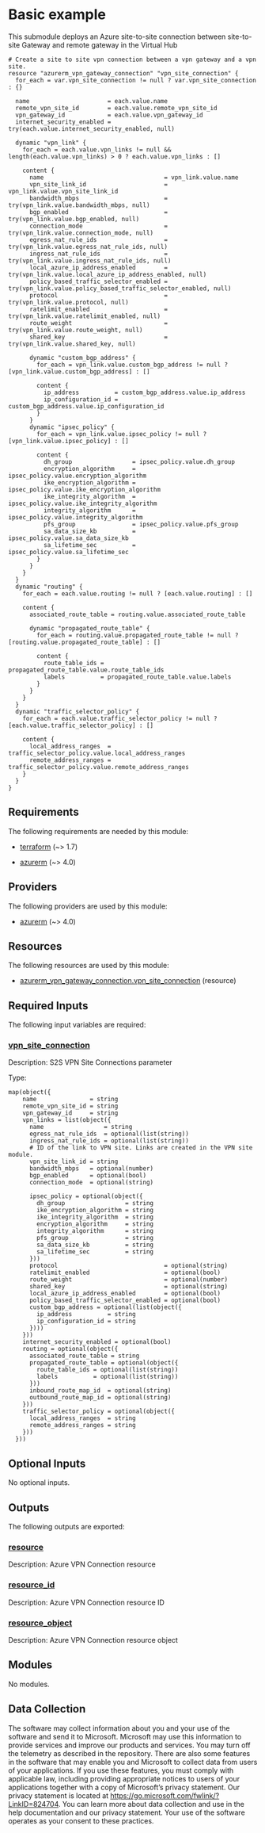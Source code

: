 <!-- BEGIN_TF_DOCS -->
# Basic example

This submodule deploys an Azure site-to-site connection between site-to-site Gateway and remote gateway in the Virtual Hub

```hcl
# Create a site to site vpn connection between a vpn gateway and a vpn site.
resource "azurerm_vpn_gateway_connection" "vpn_site_connection" {
  for_each = var.vpn_site_connection != null ? var.vpn_site_connection : {}

  name                      = each.value.name
  remote_vpn_site_id        = each.value.remote_vpn_site_id
  vpn_gateway_id            = each.value.vpn_gateway_id
  internet_security_enabled = try(each.value.internet_security_enabled, null)

  dynamic "vpn_link" {
    for_each = each.value.vpn_links != null && length(each.value.vpn_links) > 0 ? each.value.vpn_links : []

    content {
      name                                  = vpn_link.value.name
      vpn_site_link_id                      = vpn_link.value.vpn_site_link_id
      bandwidth_mbps                        = try(vpn_link.value.bandwidth_mbps, null)
      bgp_enabled                           = try(vpn_link.value.bgp_enabled, null)
      connection_mode                       = try(vpn_link.value.connection_mode, null)
      egress_nat_rule_ids                   = try(vpn_link.value.egress_nat_rule_ids, null)
      ingress_nat_rule_ids                  = try(vpn_link.value.ingress_nat_rule_ids, null)
      local_azure_ip_address_enabled        = try(vpn_link.value.local_azure_ip_address_enabled, null)
      policy_based_traffic_selector_enabled = try(vpn_link.value.policy_based_traffic_selector_enabled, null)
      protocol                              = try(vpn_link.value.protocol, null)
      ratelimit_enabled                     = try(vpn_link.value.ratelimit_enabled, null)
      route_weight                          = try(vpn_link.value.route_weight, null)
      shared_key                            = try(vpn_link.value.shared_key, null)

      dynamic "custom_bgp_address" {
        for_each = vpn_link.value.custom_bgp_address != null ? [vpn_link.value.custom_bgp_address] : []

        content {
          ip_address          = custom_bgp_address.value.ip_address
          ip_configuration_id = custom_bgp_address.value.ip_configuration_id
        }
      }
      dynamic "ipsec_policy" {
        for_each = vpn_link.value.ipsec_policy != null ? [vpn_link.value.ipsec_policy] : []

        content {
          dh_group                 = ipsec_policy.value.dh_group
          encryption_algorithm     = ipsec_policy.value.encryption_algorithm
          ike_encryption_algorithm = ipsec_policy.value.ike_encryption_algorithm
          ike_integrity_algorithm  = ipsec_policy.value.ike_integrity_algorithm
          integrity_algorithm      = ipsec_policy.value.integrity_algorithm
          pfs_group                = ipsec_policy.value.pfs_group
          sa_data_size_kb          = ipsec_policy.value.sa_data_size_kb
          sa_lifetime_sec          = ipsec_policy.value.sa_lifetime_sec
        }
      }
    }
  }
  dynamic "routing" {
    for_each = each.value.routing != null ? [each.value.routing] : []

    content {
      associated_route_table = routing.value.associated_route_table

      dynamic "propagated_route_table" {
        for_each = routing.value.propagated_route_table != null ? [routing.value.propagated_route_table] : []

        content {
          route_table_ids = propagated_route_table.value.route_table_ids
          labels          = propagated_route_table.value.labels
        }
      }
    }
  }
  dynamic "traffic_selector_policy" {
    for_each = each.value.traffic_selector_policy != null ? [each.value.traffic_selector_policy] : []

    content {
      local_address_ranges  = traffic_selector_policy.value.local_address_ranges
      remote_address_ranges = traffic_selector_policy.value.remote_address_ranges
    }
  }
}

```

<!-- markdownlint-disable MD033 -->
## Requirements

The following requirements are needed by this module:

- <a name="requirement_terraform"></a> [terraform](#requirement\_terraform) (~> 1.7)

- <a name="requirement_azurerm"></a> [azurerm](#requirement\_azurerm) (~> 4.0)

## Providers

The following providers are used by this module:

- <a name="provider_azurerm"></a> [azurerm](#provider\_azurerm) (~> 4.0)

## Resources

The following resources are used by this module:

- [azurerm_vpn_gateway_connection.vpn_site_connection](https://registry.terraform.io/providers/hashicorp/azurerm/latest/docs/resources/vpn_gateway_connection) (resource)

<!-- markdownlint-disable MD013 -->
## Required Inputs

The following input variables are required:

### <a name="input_vpn_site_connection"></a> [vpn\_site\_connection](#input\_vpn\_site\_connection)

Description: S2S VPN Site Connections parameter

Type:

```hcl
map(object({
    name               = string
    remote_vpn_site_id = string
    vpn_gateway_id     = string
    vpn_links = list(object({
      name                 = string
      egress_nat_rule_ids  = optional(list(string))
      ingress_nat_rule_ids = optional(list(string))
      # ID of the link to VPN site. Links are created in the VPN site module.
      vpn_site_link_id = string
      bandwidth_mbps   = optional(number)
      bgp_enabled      = optional(bool)
      connection_mode  = optional(string)

      ipsec_policy = optional(object({
        dh_group                 = string
        ike_encryption_algorithm = string
        ike_integrity_algorithm  = string
        encryption_algorithm     = string
        integrity_algorithm      = string
        pfs_group                = string
        sa_data_size_kb          = string
        sa_lifetime_sec          = string
      }))
      protocol                              = optional(string)
      ratelimit_enabled                     = optional(bool)
      route_weight                          = optional(number)
      shared_key                            = optional(string)
      local_azure_ip_address_enabled        = optional(bool)
      policy_based_traffic_selector_enabled = optional(bool)
      custom_bgp_address = optional(list(object({
        ip_address          = string
        ip_configuration_id = string
      })))
    }))
    internet_security_enabled = optional(bool)
    routing = optional(object({
      associated_route_table = string
      propagated_route_table = optional(object({
        route_table_ids = optional(list(string))
        labels          = optional(list(string))
      }))
      inbound_route_map_id  = optional(string)
      outbound_route_map_id = optional(string)
    }))
    traffic_selector_policy = optional(object({
      local_address_ranges  = string
      remote_address_ranges = string
    }))
  }))
```

## Optional Inputs

No optional inputs.

## Outputs

The following outputs are exported:

### <a name="output_resource"></a> [resource](#output\_resource)

Description: Azure VPN Connection resource

### <a name="output_resource_id"></a> [resource\_id](#output\_resource\_id)

Description: Azure VPN Connection resource ID

### <a name="output_resource_object"></a> [resource\_object](#output\_resource\_object)

Description: Azure VPN Connection resource object

## Modules

No modules.

<!-- markdownlint-disable-next-line MD041 -->
## Data Collection

The software may collect information about you and your use of the software and send it to Microsoft. Microsoft may use this information to provide services and improve our products and services. You may turn off the telemetry as described in the repository. There are also some features in the software that may enable you and Microsoft to collect data from users of your applications. If you use these features, you must comply with applicable law, including providing appropriate notices to users of your applications together with a copy of Microsoft’s privacy statement. Our privacy statement is located at <https://go.microsoft.com/fwlink/?LinkID=824704>. You can learn more about data collection and use in the help documentation and our privacy statement. Your use of the software operates as your consent to these practices.
<!-- END_TF_DOCS -->